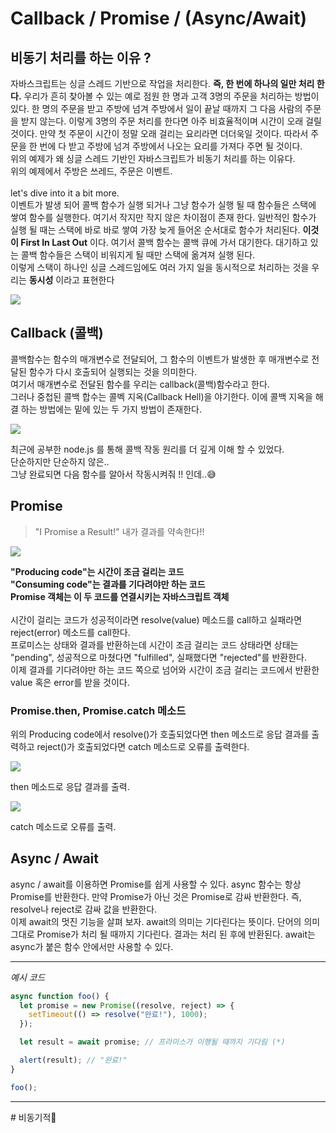 # Callback / Promise / (Async/Await)

## 비동기 처리를 하는 이유 ?

자바스크립트는 싱글 스레드 기반으로 작업을 처리한다. <strong>즉, 한 번에 하나의 일만 처리 한다.</strong> 우리가 흔히 찾아볼 수 있는 예로 점원 한 명과 고객 3명의 주문을 처리하는 방법이 있다. 한 명의 주문을 받고 주방에 넘겨 주방에서 일이 끝날 때까지 그 다음 사람의 주문을 받지 않는다. 이렇게 3명의 주문 처리를 한다면 아주 비효율적이며 시간이 오래 걸릴 것이다. 만약 첫 주문이 시간이 정말 오래 걸리는 요리라면 더더욱일 것이다. 따라서 주문을 한 번에 다 받고 주방에 넘겨 주방에서 나오는 요리를 가져다 주면 될 것이다.
<br />
위의 예제가 왜 싱글 스레드 기반인 자바스크립트가 비동기 처리를 하는 이유다.
<br />
위의 예제에서 주방은 쓰레드, 주문은 이벤트.
<br /><br />
let's dive into it a bit more.
<br />
이벤트가 발생 되어 콜백 함수가 실행 되거나 그냥 함수가 실행 될 때 함수들은 스택에 쌓여 함수를 실행한다. 여기서 작지만 작지 않은 차이점이 존재 한다. 일반적인 함수가 실행 될 때는 스택에 바로 바로 쌓여 가장 늦게 들어온 순서대로 함수가 처리된다. <strong>이것이 First In Last Out</strong> 이다. 여기서 콜백 함수는 콜백 큐에 가서 대기한다. 대기하고 있는 콜백 함수들은 스택이 비워지게 될 때만 스택에 옮겨져 실행 된다.
<br />
이렇게 스택이 하나인 싱글 스레드임에도 여러 가지 일을 동시적으로 처리하는 것을 우리는 <strong>동시성</strong> 이라고 표현한다

![](https://miro.medium.com/max/1400/1*4XElRWCtF7C2XThHLYSBLQ.gif)

## Callback (콜백)

콜백함수는 함수의 매개변수로 전달되어, 그 함수의 이벤트가 발생한 후 매개변수로 전달된 함수가 다시 호출되어 실행되는 것을 의미한다.
<br>
여기서 매개변수로 전달된 함수를 우리는 callback(콜백)함수라고 한다.
<br>
그러나 중첩된 콜백 합수는 콜벡 지옥(Callback Hell)을 야기한다. 이에 콜백 지옥을 해결 하는 방법에는 밑에 있는 두 가지 방법이 존재한다.

![](https://miro.medium.com/max/1400/1*YCh1fXt_Ycf-00a9E88-Hg.png)

최근에 공부한 node.js 를 통해 콜백 작동 원리를 더 깊게 이해 할 수 있었다.
<br>
단순하지만 단순하지 않은..
<br>
그냥 완료되면 다음 함수를 알아서 작동시켜줘 !! 인데..😅

## Promise

>"I Promise a Result!" 내가 결과를 약속한다!!

![](https://www.deadcoderising.com/content/images/2017/09/sync-async.gif)

<strong>"Producing code"는 시간이 조금 걸리는 코드
<br />
"Consuming code"는 결과를 기다려야만 하는 코드
<br />
Promise 객체는 이 두 코드를 연결시키는 자바스크립트 객체</strong>
<br />
<br />
시간이 걸리는 코드가 성공적이라면 resolve(value) 메소드를 call하고 실패라면 reject(error) 메소드를 call한다.
<br />
프로미스는 상태와 결과를 반환하는데 시간이 조금 걸리는 코드 상태라면 상태는 "pending", 성공적으로 마쳤다면 "fulfilled", 실패했다면 "rejected"를 반환한다.
<br />
이제 결과를 기다려야만 하는 코드 쪽으로 넘어와 시간이 조금 걸리는 코드에서 반환한 value 혹은 error를 받을 것이다.

### Promise.then, Promise.catch 메소드

위의 Producing code에서 resolve()가 호출되었다면 then 메소드로 응답 결과를 출력하고
reject()가 호출되었다면 catch 메소드로 오류를 출력한다.

![](https://www.deadcoderising.com/content/images/2017/09/successful_callback.gif)

then 메소드로 응답 결과를 출력.

![](https://www.deadcoderising.com/content/images/2017/09/callbacks_error.gif)

catch 메소드로 오류를 출력.

## Async / Await

async / await를 이용하면 Promise를 쉽게 사용할 수 있다. async 함수는 항상 Promise를 반환한다. 만약 Promise가 아닌 것은 Promise로 감싸 반환한다. 즉, resolve나 reject로 감싸 값을 반환한다.
<br />
이제 await의 멋진 기능을 살펴 보자. await의 의미는 기다린다는 뜻이다. 단어의 의미 그대로 Promise가 처리 될 때까지 기다린다. 결과는 처리 된 후에 반환된다. await는 async가 붙은 함수 안에서만 사용할 수 있다.
<br />
<hr />

*예시 코드*

```javascript
async function foo() {
  let promise = new Promise((resolve, reject) => {
    setTimeout(() => resolve("완료!"), 1000);
  });

  let result = await promise; // 프라미스가 이행될 때까지 기다림 (*)

  alert(result); // "완료!"
}

foo();
```
<hr />
# 비동기적
